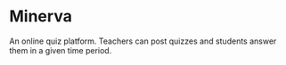 # Minerva
An online quiz platform. Teachers can post quizzes and students answer them in a given time period.
